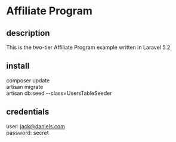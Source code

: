 # Affiliate Program

## description
This is the two-tier Affiliate Program example written in Laravel 5.2<br />

## install

composer update<br />
artisan migrate<br />
artisan db:seed --class=UsersTableSeeder<br />

## credentials
user: jack@daniels.com <br />
password: secret